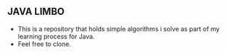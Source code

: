 ## JAVA LIMBO

- This is a repository that holds simple algorithms i solve as part of my learning process for Java.
- Feel free to clone.